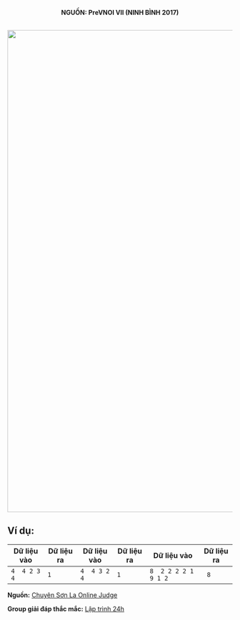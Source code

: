 **<center>NGUỒN: PreVNOI Ⅶ (NINH BÌNH 2017)</center>**
<br>

<img src="/images/problems/1063/arrange.svg" width=1080px>

## Ví dụ:
| Dữ liệu vào | Dữ liệu ra | Dữ liệu vào | Dữ liệu ra | Dữ liệu vào        | Dữ liệu ra |
|-------------|------------|-------------|------------|--------------------|------------|
| ```4  4 2 3 4```  | ```1```          | ```4  4 3 2 4```  | ```1```          | ```8  2 2 2 2 1 9 1 2``` |``` 8```          |
**Nguồn:** [Chuyên Sơn La Online Judge](http://csloj.ddns.net/)

**Group giải đáp thắc mắc:** [Lập trình 24h](https://www.facebook.com/groups/1386904321519984)